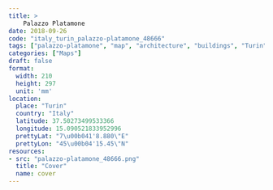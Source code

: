 ```yaml
---
title: > 
    Palazzo Platamone
date: 2018-09-26
code: "italy_turin_palazzo-platamone_48666"
tags: ["palazzo-platamone", "map", "architecture", "buildings", "Turin", "Italy"]
categories: ["Maps"]
draft: false
format:
  width: 210
  height: 297
  unit: 'mm'
location:
  place: "Turin"
  country: "Italy"
  latitude: 37.50273499533366
  longitude: 15.090521833952996
  prettyLat: "7\u00b041'8.880\"E"
  prettyLon: "45\u00b04'15.45\"N"
resources:
- src: "palazzo-platamone_48666.png"
  title: "Cover"
  name: cover
---
```

